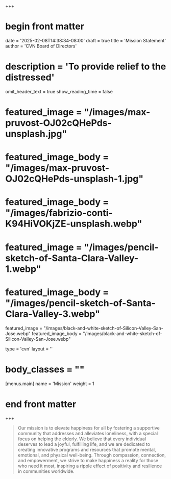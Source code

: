 +++
# begin front matter

date = '2025-02-08T14:38:34-08:00'
draft = true
title = 'Mission Statement'
author = 'CVN Board of Directors'
# description = 'To provide relief to the distressed'
omit_header_text =   true
show_reading_time = false

# featured_image = "/images/max-pruvost-OJ02cQHePds-unsplash.jpg"
# featured_image_body = "/images/max-pruvost-OJ02cQHePds-unsplash-1.jpg"
# featured_image_body = "/images/fabrizio-conti-K94HiVOKjZE-unsplash.webp"
# featured_image = "/images/pencil-sketch-of-Santa-Clara-Valley-1.webp"
# featured_image_body = "/images/pencil-sketch-of-Santa-Clara-Valley-3.webp"
featured_image = "/images/black-and-white-sketch-of-Silicon-Valley-San-Jose.webp"
featured_image_body = "/images/black-and-white-sketch-of-Silicon-Valley-San-Jose.webp"


type = 'cvn'
layout = ''
# body_classes = ""

[menus.main]
  name = 'Mission'
  weight = 1

# end front matter
+++

<!-- ![SF Bay Pencil sketch](</images/San-Francisco-South-Bay-pencil-sketch.webp>) -->

> Our mission is to elevate happiness for all by fostering a supportive community that addresses and alleviates loneliness, with a special focus on helping the elderly. We believe that every individual deserves to lead a joyful, fulfilling life, and we are dedicated to creating innovative programs and resources that promote mental, emotional, and physical well-being. Through compassion, connection, and empowerment, we strive to make happiness a reality for those who need it most, inspiring a ripple effect of positivity and resilience in communities worldwide.